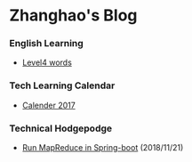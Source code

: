 # Zhanghao's Blog

### English Learning 
- [Level4 words](english/words_1.html)

### Tech Learning Calendar 
- [Calender 2017](calendar/cal2017.html)

### Technical Hodgepodge 

- [Run MapReduce in Spring-boot](hodgepodge/2018_12_21_run_mr_in_spring_boot.html) (2018/11/21)